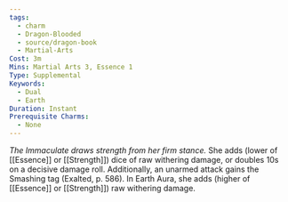 ```yaml
---
tags:
  - charm
  - Dragon-Blooded
  - source/dragon-book
  - Martial-Arts
Cost: 3m
Mins: Martial Arts 3, Essence 1
Type: Supplemental
Keywords:
  - Dual
  - Earth
Duration: Instant
Prerequisite Charms:
  - None
---
```

*The Immaculate draws strength from her firm stance.*
She adds (lower of [[Essence]] or [[Strength]]) dice of raw withering damage, or doubles 10s on a decisive damage roll. Additionally, an unarmed attack gains the Smashing tag (Exalted, p. 586).
In Earth Aura, she adds (higher of [[Essence]] or [[Strength]]) raw withering damage.